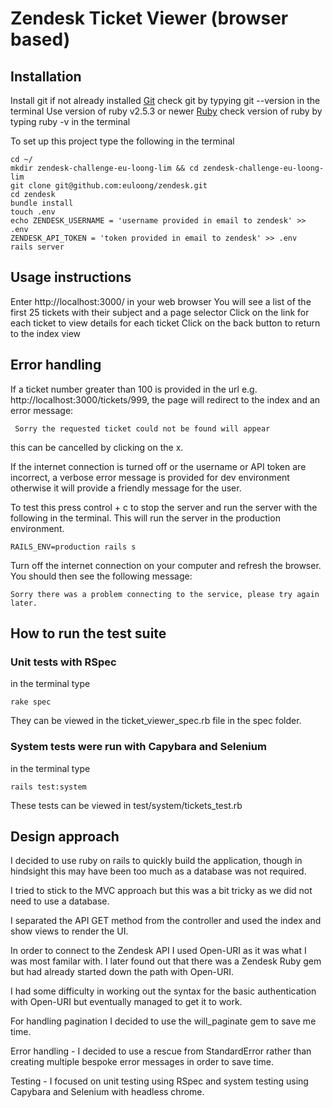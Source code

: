# Zendesk Ticket Viewer (browser based)

## Installation

Install git if not already installed [Git](https://git-scm.com/book/en/v2/Getting-Started-Installing-Git)
check git by typying git --version in the terminal
Use version of ruby v2.5.3 or newer [Ruby](https://www.ruby-lang.org/en/downloads/)
check version of ruby by typing ruby -v in the terminal

To set up this project type the following in the terminal
```
cd ~/
mkdir zendesk-challenge-eu-loong-lim && cd zendesk-challenge-eu-loong-lim
git clone git@github.com:euloong/zendesk.git
cd zendesk
bundle install
touch .env
echo ZENDESK_USERNAME = 'username provided in email to zendesk' >> .env
ZENDESK_API_TOKEN = 'token provided in email to zendesk' >> .env
rails server
```
## Usage instructions
Enter http://localhost:3000/ in your web browser
You will see a list of the first 25 tickets with their subject and a page selector
Click on the link for each ticket to view details for each ticket
Click on the back button to return to the index view

## Error handling
If a ticket number greater than 100 is provided in the url e.g. http://localhost:3000/tickets/999, the page will redirect to the index and an error message:
```
 Sorry the requested ticket could not be found will appear
```
this can be cancelled by clicking on the x.

If the internet connection is turned off or the username or API token are incorrect, a verbose error message is provided for dev environment otherwise it will provide a friendly message for the user.

To test this press control + c to stop the server and run the server with the following in the terminal. This will run the server in the production environment.

```
RAILS_ENV=production rails s
```
Turn off the internet connection on your computer and refresh the browser. You should then see the following message:

```
Sorry there was a problem connecting to the service, please try again later.
```

## How to run the test suite

### Unit tests with RSpec
in the terminal type
```
rake spec
```
They can be viewed in the ticket_viewer_spec.rb file in the spec folder.

### System tests were run with Capybara and Selenium
in the terminal type
```
rails test:system

```
These tests can be viewed in test/system/tickets_test.rb

## Design approach

I decided to use ruby on rails to quickly build the application, though in hindsight this may have been too much as a database was not required.

I tried to stick to the MVC approach but this was a bit tricky as we did not need to use a database.

I separated the API GET method from the controller and used the index and show views to render the UI.

In order to connect to the Zendesk API I used Open-URI as it was what I was most familar with. I later found out that there was a Zendesk Ruby gem but had already started down the path with Open-URI.

I had some difficulty in working out the syntax for the basic authentication with Open-URI but eventually managed to get it to work.

For handling pagination I decided to use the will_paginate gem to save me time.

Error handling - I decided to use a rescue from StandardError rather than creating multiple bespoke error messages in order to save time.

Testing - I focused on unit testing using RSpec and system testing using Capybara and Selenium with headless chrome.









